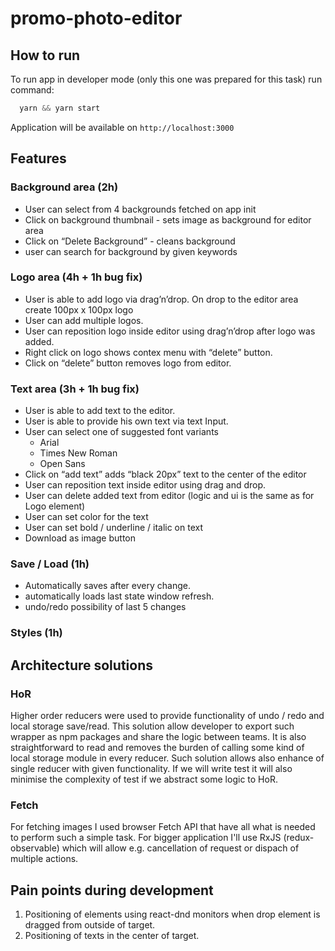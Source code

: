 # promo-photo-editor

## How to run

To run app in developer mode (only this one was prepared for this task) run command:

```javascript
  yarn && yarn start
```

Application will be available on `http://localhost:3000`

## Features

### Background area (2h)

- User can select from 4 backgrounds fetched on app init
- Click on background thumbnail - sets image as background for editor area
- Click on “Delete Background” - cleans background
- user can search for background by given keywords

### Logo area (4h + 1h bug fix)

- User is able to add logo via drag’n’drop. On drop to the editor area create 100px x
  100px logo
- User can add multiple logos.
- User can reposition logo inside editor using drag’n’drop after logo was added.
- Right click on logo shows contex menu with “delete” button.
- Click on “delete” button removes logo from editor.

### Text area (3h + 1h bug fix)

- User is able to add text to the editor.
- User is able to provide his own text via text Input.
- User can select one of suggested font variants
  - Arial
  - Times New Roman
  - Open Sans
- Click on “add text” adds “black 20px” text to the center of the editor
- User can reposition text inside editor using drag and drop.
- User can delete added text from editor (logic and ui is the same as for Logo element)
- User can set color for the text
- User can set bold / underline / italic on text
- Download as image button

### Save / Load (1h)

- Automatically saves after every change.
- automatically loads last state window refresh.
- undo/redo possibility of last 5 changes

### Styles (1h)

## Architecture solutions

### HoR

Higher order reducers were used to provide functionality of undo / redo and local storage save/read.
This solution allow developer to export such wrapper as npm packages and share the logic between teams.
It is also straightforward to read and removes the burden of calling some kind of local storage module in every reducer.
Such solution allows also enhance of single reducer with given functionality.
If we will write test it will also minimise the complexity of test if we abstract some logic to HoR.

### Fetch

For fetching images I used browser Fetch API that have all what is needed to perform such a simple task.
For bigger application I'll use RxJS (redux-observable) which will allow e.g. cancellation of request or dispach of multiple actions.

## Pain points during development
1. Positioning of elements using react-dnd monitors when drop element is dragged from outside of target.
2. Positioning of texts in the center of target.
